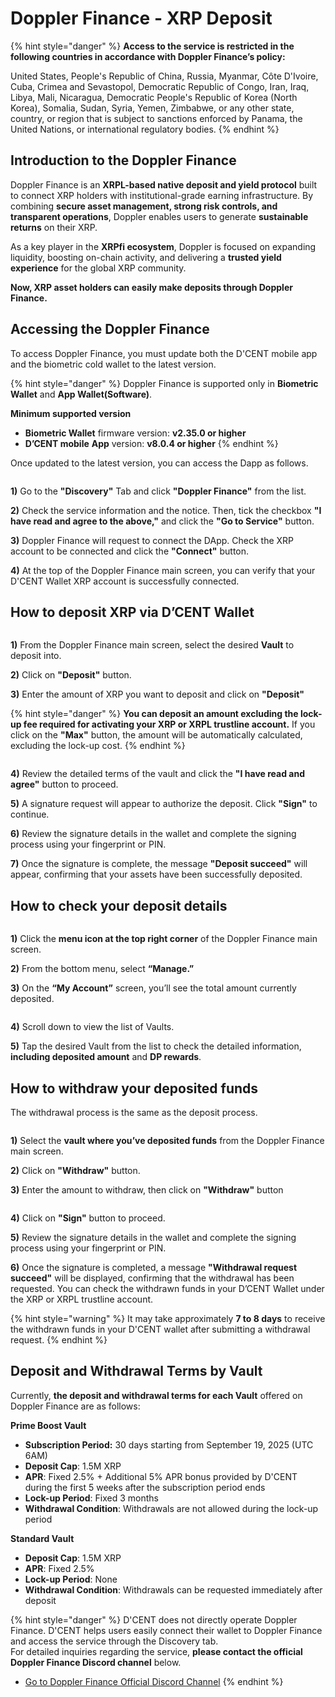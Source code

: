 # Doppler Finance - XRP Deposit

{% hint style="danger" %}
**Access to the service is restricted in the following countries in accordance with Doppler Finance’s policy:**

United States, People's Republic of China, Russia, Myanmar, Côte D'Ivoire, Cuba, Crimea and Sevastopol, Democratic Republic of Congo, Iran, Iraq, Libya, Mali, Nicaragua, Democratic People's Republic of Korea (North Korea), Somalia, Sudan, Syria, Yemen, Zimbabwe, or any other state, country, or region that is subject to sanctions enforced by Panama, the United Nations, or international regulatory bodies.
{% endhint %}

## Introduction to the Doppler Finance

Doppler Finance is an **XRPL-based native deposit and yield protocol** built to connect XRP holders with institutional-grade earning infrastructure. By combining **secure asset management, strong risk controls, and transparent operations**, Doppler enables users to generate **sustainable returns** on their XRP.

As a key player in the **XRPfi ecosystem**, Doppler is focused on expanding liquidity, boosting on-chain activity, and delivering a **trusted yield experience** for the global XRP community.

**Now, XRP asset holders can easily make deposits through Doppler Finance.**

## Accessing the Doppler Finance

To access Doppler Finance, you must update both the D'CENT mobile app and the biometric cold wallet to the latest version.

{% hint style="danger" %}
Doppler Finance is supported only in **Biometric Wallet** and **App Wallet(Software)**.&#x20;

**Minimum supported version**

* **Biometric Wallet** firmware version: **v2.35.0 or higher**
* &#x20;**D’CENT mobile** **App** version: **v8.0.4 or higher**
{% endhint %}

Once updated to the latest version, you can access the Dapp as follows.

<div align="left"><figure><img src="../.gitbook/assets/Doppler-01 (1).png" alt=""><figcaption></figcaption></figure></div>

**1)** Go to the **"Discovery"** Tab and click **"Doppler Finance"** from the list.

**2)** Check the service information and the notice. Then, tick the checkbox **"I have read and agree to the above,"** and click the **"Go to Service"** button.

**3)** Doppler Finance will request to connect the DApp. Check the XRP account to be connected and click the **"Connect"** button.

**4)** At the top of the Doppler Finance main screen, you can verify that your D'CENT Wallet XRP account is successfully connected.

## **How to deposit XRP via D’CENT Wallet**

<figure><img src="../.gitbook/assets/Doppler-02 (1).png" alt=""><figcaption></figcaption></figure>

**1)** From the Doppler Finance main screen, select the desired **Vault** to deposit into.

**2)** Click on **"Deposit"** button.

**3)** Enter the amount of XRP you want to deposit and click on **"Deposit"**

{% hint style="danger" %}
**You can deposit an amount excluding the lock-up fee required for activating your XRP or XRPL trustline account.** If you click on the **"Max"** button, the amount will be automatically calculated, excluding the lock-up cost.
{% endhint %}

<figure><img src="../.gitbook/assets/Doppler-03 (1).png" alt=""><figcaption></figcaption></figure>

**4)** Review the detailed terms of the vault and click the **"I have read and agree"** button to proceed.

**5)** A signature request will appear to authorize the deposit. Click **"Sign"** to continue.

**6)** Review the signature details in the wallet and complete the signing process using your fingerprint or PIN.

**7)** Once the signature is complete, the message **"Deposit succeed"** will appear, confirming that your assets have been successfully deposited.

## How to check your deposit details

<div align="left"><figure><img src="../.gitbook/assets/Doppler-04 (1).png" alt=""><figcaption></figcaption></figure></div>

**1)** Click the **menu icon at the top right corner** of the Doppler Finance main screen.

**2)** From the bottom menu, select **“Manage.”**

**3)** On the **“My Account”** screen, you’ll see the total amount currently deposited.

<div align="left"><figure><img src="../.gitbook/assets/Doppler-05 (1).png" alt=""><figcaption></figcaption></figure></div>

**4)** Scroll down to view the list of Vaults.

**5)** Tap the desired Vault from the list to check the detailed information, **including deposited amount** and **DP rewards**.

## How to withdraw your deposited funds

The withdrawal process is the same as the deposit process.

<figure><img src="../.gitbook/assets/Doppler-06 (1).png" alt=""><figcaption></figcaption></figure>

**1)** Select the **vault where you’ve deposited funds** from the Doppler Finance main screen.

**2)** Click on **"Withdraw"** button.

**3)** Enter the amount to withdraw, then click on **"Withdraw"** button

<figure><img src="../.gitbook/assets/Doppler-07 (1).png" alt=""><figcaption></figcaption></figure>

**4)** Click on **"Sign"** button to proceed.

**5)** Review the signature details in the wallet and complete the signing process using your fingerprint or PIN.

**6)** Once the signature is completed, a message **"Withdrawal request succeed"** will be displayed, confirming that the withdrawal has been requested. You can check the withdrawn funds in your D’CENT Wallet under the XRP or XRPL trustline account.

{% hint style="warning" %}
It may take approximately **7 to 8 days** to receive the withdrawn funds in your D'CENT wallet after submitting a withdrawal request.
{% endhint %}

## Deposit and Withdrawal Terms by Vault

Currently, **the deposit and withdrawal terms for each Vault** offered on Doppler Finance are as follows:

**Prime Boost Vault**

* **Subscription Period:** 30 days starting from September 19, 2025 (UTC 6AM)
* **Deposit Cap**:  1.5M XRP
* **APR**: Fixed 2.5% + Additional 5% APR bonus provided by D'CENT during the first 5 weeks after the subscription period ends
* **Lock-up Period**: Fixed 3 months
* **Withdrawal Condition**: Withdrawals are not allowed during the lock-up period

**Standard Vault**

* **Deposit Cap**:  1.5M XRP
* **APR**: Fixed 2.5%
* **Lock-up Period**: None
* **Withdrawal Condition**: Withdrawals can be requested immediately after deposit

{% hint style="danger" %}
D'CENT does not directly operate Doppler Finance. D'CENT helps users easily connect their wallet to Doppler Finance and access the service through the Discovery tab. \
For detailed inquiries regarding the service, **please contact the official Doppler Finance Discord channel** below.&#x20;

* [Go to Doppler Finance Official Discord Channel](https://discord.com/invite/hvDrh3WXhr)
{% endhint %}

